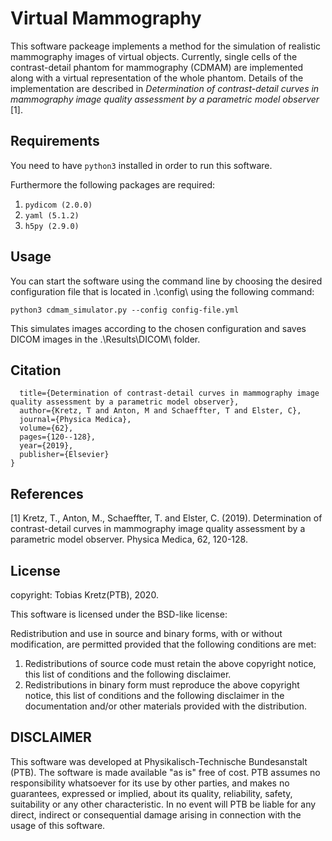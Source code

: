 # Virtual Mammography
This software packeage implements a method for the simulation of realistic mammography images of virtual objects. 
Currently, single cells of the contrast-detail phantom for mammography (CDMAM) are implemented along with a virtual 
representation of the whole phantom. Details of the implementation are described in *Determination of contrast-detail curves in mammography image quality assessment by a parametric model observer* [1].

## Requirements

You need to have ```python3``` installed in order to run this software.

Furthermore the following packages are required:
1. ```pydicom (2.0.0)```
2. ```yaml (5.1.2)```
3. ```h5py (2.9.0)```


## Usage

You can start the software using the command line by choosing the desired configuration file that is located in .\config\ using the following command:

```python3 cdmam_simulator.py --config config-file.yml```

This simulates images according to the chosen configuration and saves DICOM images in the .\Results\DICOM\ folder.

## Citation

```@article{kretz2019determination,
  title={Determination of contrast-detail curves in mammography image quality assessment by a parametric model observer},
  author={Kretz, T and Anton, M and Schaeffter, T and Elster, C},
  journal={Physica Medica},
  volume={62},
  pages={120--128},
  year={2019},
  publisher={Elsevier}
}
```
## References

[1] Kretz, T., Anton, M., Schaeffter, T. and Elster, C. (2019). Determination of contrast-detail curves in mammography image quality assessment by a parametric model observer. Physica Medica, 62, 120-128.

## License

copyright: Tobias Kretz(PTB), 2020.

This software is licensed under the BSD-like license:

Redistribution and use in source and binary forms, with or without
modification, are permitted provided that the following conditions are met:
 
1. Redistributions of source code must retain the above copyright notice,
   this list of conditions and the following disclaimer.
2. Redistributions in binary form must reproduce the above copyright
   notice, this list of conditions and the following disclaimer in
   the documentation and/or other materials provided with the distribution.
   
## DISCLAIMER
 
This software was developed at Physikalisch-Technische Bundesanstalt
(PTB). The software is made available "as is" free of cost. PTB assumes
no responsibility whatsoever for its use by other parties, and makes no
guarantees, expressed or implied, about its quality, reliability, safety,
suitability or any other characteristic. In no event will PTB be liable
for any direct, indirect or consequential damage arising in connection
with the usage of this software.
